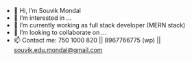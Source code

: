 - 👋 Hi, I’m Souvik Mondal
- 👀 I’m interested in ...
- 🌱 I’m currently working as full stack developer (MERN stack)
- 💞️ I’m looking to collaborate on ...
- 📫 Contact me: 750 1000 820 || 8967766775 (wp) || souvik.edu.mondal@gmail.com

<!---
ssouvikk/ssouvikk is a ✨ special ✨ repository because its `README.md` (this file) appears on your GitHub profile.
You can click the Preview link to take a look at your changes.
--->
